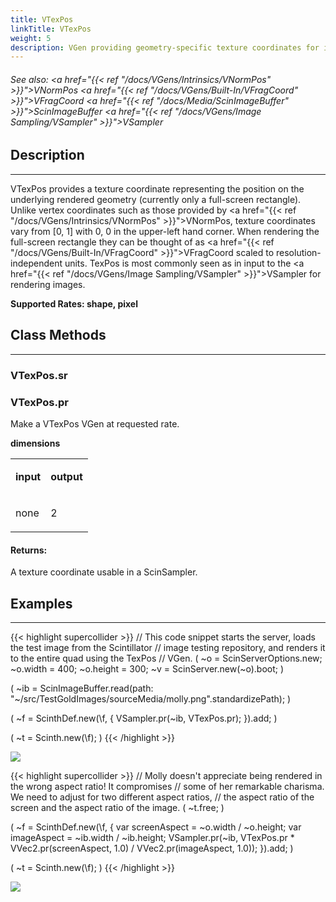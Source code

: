 ```yaml
---
title: VTexPos
linkTitle: VTexPos
weight: 5
description: VGen providing geometry-specific texture coordinates for image sampling.
---
```

<!-- generated file, please edit the original .schelp file(in the Scintillator repository) and then run schelpToMarkDown.scdscript to regenerate. -->
###### See also: <a href="{{< ref "/docs/VGens/Intrinsics/VNormPos" >}}">VNormPos</a> <a href="{{< ref "/docs/VGens/Built-In/VFragCoord" >}}">VFragCoord</a> <a href="{{< ref "/docs/Media/ScinImageBuffer" >}}">ScinImageBuffer</a> <a href="{{< ref "/docs/VGens/Image Sampling/VSampler" >}}">VSampler</a> 



## Description
---



VTexPos provides a texture coordinate representing the position on the underlying rendered geometry (currently only a full-screen rectangle). Unlike vertex coordinates such as those provided by <a href="{{< ref "/docs/VGens/Intrinsics/VNormPos" >}}">VNormPos</a>, texture coordinates vary from [0, 1] with 0, 0 in the upper-left hand corner. When rendering the full-screen rectangle they can be thought of as <a href="{{< ref "/docs/VGens/Built-In/VFragCoord" >}}">VFragCoord</a> scaled to resolution-independent units. TexPos is most commonly seen as in input to the <a href="{{< ref "/docs/VGens/Image Sampling/VSampler" >}}">VSampler</a> for rendering images.



<strong>Supported Rates: shape, pixel</strong>



## Class Methods
---



### VTexPos.sr



### VTexPos.pr



Make a VTexPos VGen at requested rate.



<strong>dimensions</strong>


<table>
<tr><td>

<strong>input</strong>

</td><td>

<strong>output</strong>

</td></tr>
<tr><td>

none

</td><td>

2

</td></tr>

</table>


#### Returns:



A texture coordinate usable in a ScinSampler.



## Examples
---



{{< highlight supercollider >}}
// This code snippet starts the server, loads the test image from the Scintillator
// image testing repository, and renders it to the entire quad using the TexPos
// VGen.
(
~o = ScinServerOptions.new;
~o.width = 400;
~o.height = 300;
~v = ScinServer.new(~o).boot;
)

(
~ib = ScinImageBuffer.read(path: "~/src/TestGoldImages/sourceMedia/molly.png".standardizePath);
)

(
~f = ScinthDef.new(\f, {
    VSampler.pr(~ib, VTexPos.pr);
}).add;
)

(
~t = Scinth.new(\f);
)
{{< /highlight >}}

<img src="/images/schelp/VTexPosA.png" />

{{< highlight supercollider >}}
// Molly doesn't appreciate being rendered in the wrong aspect ratio! It compromises
// some of her remarkable charisma. We need to adjust for two different aspect ratios,
// the aspect ratio of the screen and the aspect ratio of the image.
(
~t.free;
)

(
~f = ScinthDef.new(\f, {
    var screenAspect = ~o.width / ~o.height;
    var imageAspect = ~ib.width / ~ib.height;
    VSampler.pr(~ib,
        VTexPos.pr * VVec2.pr(screenAspect, 1.0) / VVec2.pr(imageAspect, 1.0));
}).add;
)

(
~t = Scinth.new(\f);
)
{{< /highlight >}}

<img src="/images/schelp/VTexPosB.png" />



